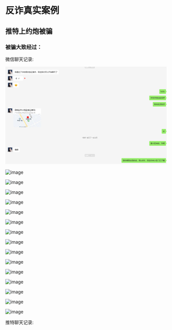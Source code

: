 # 反诈真实案例

## 推特上约炮被骗

### 被骗大致经过：

微信聊天记录:

![image](/img/反诈真实案例/1.png)

![image]()

![image]()

![image]()

![image]()

![image]()

![image]()

![image]()

![image]()

![image]()

![image]()

![image]()

![image]()

![image]()

![image]()

![image]()



推特聊天记录: